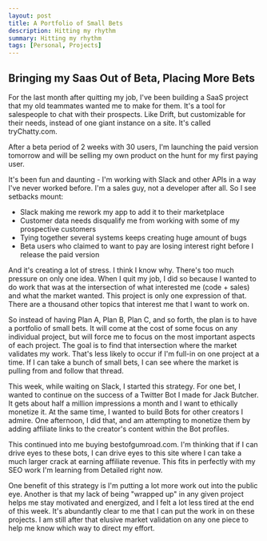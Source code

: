 ```yaml
---
layout: post
title: A Portfolio of Small Bets
description: Hitting my rhythm
summary: Hitting my rhythm
tags: [Personal, Projects]
---
```


 <h2> Bringing my Saas Out of Beta, Placing More Bets </h2>

 For the last month after quitting my job, I've been building a SaaS project that my old teammates wanted me to make for them. It's a tool for salespeople to chat with their prospects. Like Drift, but customizable for their needs, instead of one giant instance on a site. It's called tryChatty.com.

 After a beta period of 2 weeks with 30 users, I'm launching the paid version tomorrow and will be selling my own product on the hunt for my first paying user.

 It's been fun and daunting - I'm working with Slack and other APIs in a way I've never worked before. I'm a sales guy, not a developer after all. So I see setbacks mount:
  - Slack making me rework my app to add it to their marketplace
  - Customer data needs disqualify me from working with some of my prospective customers
  - Tying together several systems keeps creating huge amount of bugs
  - Beta users who claimed to want to pay are losing interest right before I release the paid version

  And it's creating a lot of stress. I think I know why. There's too much pressure on only one idea. When I quit my job, I did so because I wanted to do work that was at the intersection of what interested me (code + sales) and what the market wanted. This project is only one expression of that. There are a thousand other topics that interest me that I want to work on.

  So instead of having Plan A, Plan B, Plan C, and so forth, the plan is to have a portfolio of small bets. It will come at the cost of some focus on any individual project, but will force me to focus on the most important aspects of each project. The goal is to find that intersection where the market validates my work. That's less likely to occur if I'm full-in on one project at a time. If I can take a bunch of small bets, I can see where the market is pulling from and follow that thread.

  This week, while waiting on Slack, I started this strategy. For one bet, I wanted to continue on the success of a Twitter Bot I made for Jack Butcher. It gets about half a million impressions a month and I want to ethically monetize it. At the same time, I wanted to build Bots for other creators I admire. One afternoon, I did that, and am attempting to monetize them by adding affiliate links to the creator's content within the Bot profiles.

  This continued into me buying bestofgumroad.com. I'm thinking that if I can drive eyes to these bots, I can drive eyes to this site where I can take a much larger crack at earning affiliate revenue. This fits in perfectly with my SEO work I'm learning from Detailed right now.

  One benefit of this strategy is I'm putting a lot more work out into the public eye. Another is that my lack of being "wrapped up" in any given project helps me stay motivated and energized, and I felt a lot less tired at the end of this week. It's abundantly clear to me that I can put the work in on these projects. I am still after that elusive market validation on any one piece to help me know which way to direct my effort.
